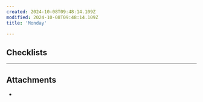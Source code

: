 ```yaml
---
created: 2024-10-08T09:48:14.109Z
modified: 2024-10-08T09:48:14.109Z
title: 'Monday'

---
```


## Checklists

---

## Attachments

* 